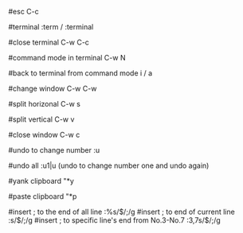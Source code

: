 #esc
C-c

#terminal
:term / :terminal

#close terminal
C-w C-c

#command mode in terminal
C-w N

#back to terminal from command mode
i / a

#change window
C-w C-w

#split horizonal
C-w s

#split vertical
C-w v

#close window
C-w c

#undo to change number
:u <number>

#undo all
:u1|u   (undo to change number one and undo again)

#yank clipboard
"*y

#paste clipboard
"*p

#insert ; to the end of all line
:%s/$/;/g
#insert ; to end of current line
:s/$/;/g
#insert ; to specific line's end from No.3-No.7
:3,7s/$/;/g
